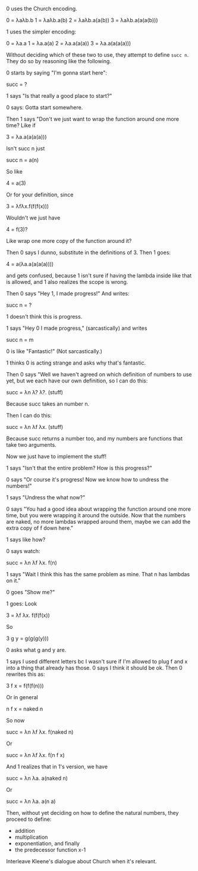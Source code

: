 0 uses the Church encoding. 

0 = λaλb.b
1 = λaλb.a(b)
2 = λaλb.a(a(b))
3 = λaλb.a(a(a(b)))

1 uses the simpler encoding:

0 = λa.a
1 = λa.a(a)
2 = λa.a(a(a))
3 = λa.a(a(a(a)))

Without deciding which of these two to use, they attempt to define `succ n`. They do so by reasoning like the following.

0 starts by saying "I'm gonna start here":

succ = ?

1 says "Is that really a good place to start?"

0 says: Gotta start somewhere.

Then 1 says "Don't we just want to wrap the function around one more time? Like if

3 = λa.a(a(a(a)))

Isn't succ n just

succ n = a(n)

So like

4 = a(3)

Or for your definition, since

3 = λfλx.f(f(f(x)))

Wouldn't we just have

4 = f(3)?

Like wrap one more copy of the function around it?

Then 0 says I dunno, substitute in the definitions of 3. Then 1 goes:

4 = a(λa.a(a(a(a))))

and gets confused, because 1 isn't sure if having the lambda inside like that is allowed, and 1 also realizes the scope is wrong.

Then 0 says "Hey 1, I made progress!" And writes:

succ n = ?

1 doesn't think this is progress.

1 says "Hey 0 I made progress," (sarcastically) and writes 

succ n = m

0 is like "Fantastic!" (Not sarcastically.)

1 thinks 0 is acting strange and asks why that's fantastic.

Then 0 says "Well we haven't agreed on which definition of numbers to use yet, but we each have our own definition, so I can do this:

succ = λn λ? λ?. (stuff)

Because succ takes an number n.

Then I can do this:

succ = λn λf λx. (stuff)

Because succ returns a number too, and my numbers are functions that take two arguments.

Now we just have to implement the stuff!

1 says "Isn't that the entire problem? How is this progress?"

0 says "Or course it's progress! Now we know how to undress the numbers!"

1 says "Undress the what now?"

0 says "You had a good idea about wrapping the function around one more time, but you were wrapping it around the outside. Now that the numbers are naked, no more lambdas wrapped around them, maybe we can add the extra copy of f down here."

1 says like how?

0 says watch:

succ = λn λf λx. f(n)

1 says "Wait I think this has the same problem as mine. That n has lambdas on it."

0 goes "Show me?"

1 goes: Look

3 = λf λx. f(f(f(x))

So

3 g y = g(g(g(y)))

0 asks what g and y are.

1 says I used different letters bc I wasn't sure if I'm allowed to plug f and x into a thing that already has those. 0 says I think it should be ok. Then 0 rewrites this as:

3 f x = f(f(f(n)))

Or in general 

n f x = naked n

So now

succ = λn λf λx. f(naked n)

Or

succ = λn λf λx. f(n f x)

And 1 realizes that in 1's version, we have

succ = λn λa. a(naked n)

Or

succ = λn λa. a(n a)

Then, without yet deciding on how to define the natural numbers, they proceed to define:
- addition
- multiplication
- exponentiation, and finally
- the predecessor function x-1

Interleave Kleene's dialogue about Church when it's relevant.

